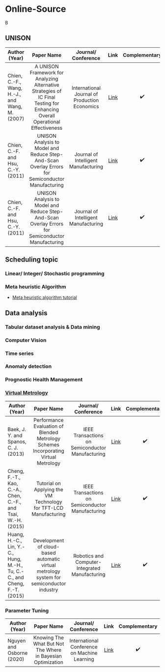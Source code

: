 # Online-Source
B
## UNISON
| Author (Year)         |    Paper Name   |    Journal/ Conference |    Link  |  Complementary
| ------------- |:-------------: | :-------------: |  :-------------:  | :-------------:  | 
| Chien, C.-F., Wang, H.-J., and Wang, M. (2007) | A UNISON Framework for Analyzing Alternative Strategies of IC Final Testing for Enhancing Overall Operational Effectiveness | International Journal of Production Economics | [Link](https://reader.elsevier.com/reader/sd/pii/S0925527306002374?token=C68869B6F8922527F64E3E123697FDC7B5461DECC4B39D15B92CAA7F225F794168CDD1CE01B24AF95CF05AC2F6A14FD2&originRegion=us-east-1&originCreation=20220824114326) | :heavy_check_mark:
| Chien, C.-F. and Hsu, C.-Y. (2011) | UNISON Analysis to Model and Reduce Step-And-Scan Overlay Errors for Semiconductor Manufacturing | Journal of Intelligent Manufacturing | [Link]() | :heavy_check_mark:
| Chien, C.-F. and Hsu, C.-Y. (2011) | UNISON Analysis to Model and Reduce Step-And-Scan Overlay Errors for Semiconductor Manufacturing | Journal of Intelligent Manufacturing | [Link]() | :heavy_check_mark:

## Scheduling topic

### Linear/ Integer/ Stochastic programming


### Meta heuristic Algorithm
- [Meta heuristic algorithm tutorial](https://github.com/PO-LAB/Intelligent-Manufacturing-Systems)



## Data analysis


### Tabular dataset analysis & Data mining


### Computer Vision


### Time series


### Anomaly detection



### Prognostic Health Management


### [Virtual Metrology](https://github.com/DALab-A/Online-Source/tree/main/Virtual%20Metrology)
| Author (Year)         |    Paper Name   |    Journal/ Conference |    Link  |  Complementary
| ------------- |:-------------: | :-------------: |  :-------------:  | :-------------:  | 
| Baek, J. Y. and Spanos, C. J. (2013) | Performance Evaluation of Blended Metrology Schemes Incorporating Virtual Metrology | IEEE Transactions on Semiconductor Manufacturing | [Link]() | :heavy_check_mark:
| Cheng, F.-T., Kao, C.-A., Chen, C.-F., and Tsai, W.-H. (2015) | Tutorial on Applying the VM Technology for TFT-LCD Manufacturing | IEEE Transactions on Semiconductor Manufacturing | [Link]() | :heavy_check_mark:
| Huang, H.-C., Lin, Y.-C., Hung, M.-H., Tu, C.-C., and Cheng, F.-T. (2015) | Development of cloud-based automatic virtual metrology system for semiconductor industry | Robotics and Computer-Integrated Manufacturing | [Link]() | :heavy_check_mark:

### Parameter Tuning
| Author (Year)         |    Paper Name   |    Journal/ Conference |    Link  |  Complementary
| ------------- |:-------------: | :-------------: |  :-------------:  | :-------------:  | 
| Nguyen and Osborne (2020) | Knowing The What But Not The Where in Bayesian Optimization | International Conference on Machine Learning | [Link](https://proceedings.mlr.press/v119/nguyen20d.html) | :heavy_check_mark: